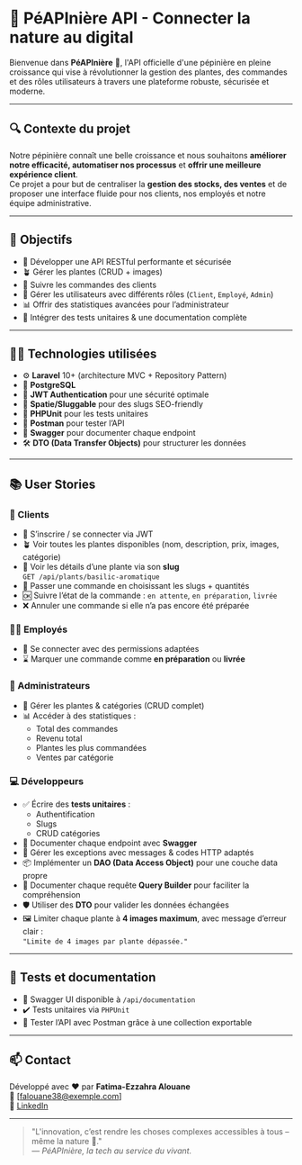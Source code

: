 # 🌿 PéAPInière API - Connecter la nature au digital

Bienvenue dans **PéAPInière** 🌱, l'API officielle d'une pépinière en pleine croissance qui vise à révolutionner la gestion des plantes, des commandes et des rôles utilisateurs à travers une plateforme robuste, sécurisée et moderne.

---

## 🔍 Contexte du projet

Notre pépinière connaît une belle croissance et nous souhaitons **améliorer notre efficacité, automatiser nos processus** et **offrir une meilleure expérience client**.  
Ce projet a pour but de centraliser la **gestion des stocks, des ventes** et de proposer une interface fluide pour nos clients, nos employés et notre équipe administrative.

---

## 🎯 Objectifs

- 🚀 Développer une API RESTful performante et sécurisée
- 🪴 Gérer les plantes (CRUD + images)
- 🧾 Suivre les commandes des clients
- 👥 Gérer les utilisateurs avec différents rôles (`Client`, `Employé`, `Admin`)
- 📊 Offrir des statistiques avancées pour l’administrateur
- 🧪 Intégrer des tests unitaires & une documentation complète

---

## 🧑‍💻 Technologies utilisées

- ⚙️ **Laravel** 10+ (architecture MVC + Repository Pattern)
- 🐘 **PostgreSQL**
- 🔐 **JWT Authentication** pour une sécurité optimale
- 📂 **Spatie/Sluggable** pour des slugs SEO-friendly
- 🧪 **PHPUnit** pour les tests unitaires
- 📮 **Postman** pour tester l’API
- 🧾 **Swagger** pour documenter chaque endpoint
- 🛠️ **DTO (Data Transfer Objects)** pour structurer les données

---

## 📚 User Stories

### 👤 Clients
- 🔐 S’inscrire / se connecter via JWT
- 🪴 Voir toutes les plantes disponibles (nom, description, prix, images, catégorie)
- 🔎 Voir les détails d’une plante via son **slug**  
  `GET /api/plants/basilic-aromatique`
- 🧺 Passer une commande en choisissant les slugs + quantités
- 🆗 Suivre l’état de la commande : `en attente`, `en préparation`, `livrée`
- ❌ Annuler une commande si elle n’a pas encore été préparée

### 🧑‍🏭 Employés
- 🔐 Se connecter avec des permissions adaptées
- ⌛ Marquer une commande comme **en préparation** ou **livrée**

### 👑 Administrateurs
- 🎍 Gérer les plantes & catégories (CRUD complet)
- 📊 Accéder à des statistiques :
  - Total des commandes
  - Revenu total
  - Plantes les plus commandées
  - Ventes par catégorie

### 💻 Développeurs
- ✅ Écrire des **tests unitaires** :
  - Authentification
  - Slugs
  - CRUD catégories
- 📮 Documenter chaque endpoint avec **Swagger**
- 🚧 Gérer les exceptions avec messages & codes HTTP adaptés
- 📦 Implémenter un **DAO (Data Access Object)** pour une couche data propre
- 🧠 Documenter chaque requête **Query Builder** pour faciliter la compréhension
- 🛡️ Utiliser des **DTO** pour valider les données échangées
- 🖼️ Limiter chaque plante à **4 images maximum**, avec message d’erreur clair :  
  `"Limite de 4 images par plante dépassée."`

---

## 🧪 Tests et documentation

- 🧾 Swagger UI disponible à `/api/documentation`
- ✔️ Tests unitaires via `PHPUnit`
- 🔬 Tester l’API avec Postman grâce à une collection exportable

---

## 📫 Contact

Développé avec ❤️ par **Fatima-Ezzahra Alouane**  
📧 [falouane38@exemple.com]  
🔗 [LinkedIn](https://www.linkedin.com/in/fatima-ezzahra-alouane/)

---

> "L'innovation, c’est rendre les choses complexes accessibles à tous – même la nature 🌱."  
> — *PéAPInière, la tech au service du vivant.*

